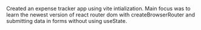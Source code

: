 Created an expense tracker app using vite intialization. Main focus was to learn the newest version of react router dom with createBrowserRouter and submitting data in forms without using useState.
